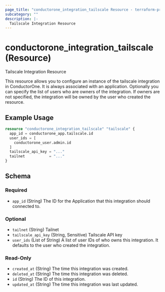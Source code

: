 ```yaml
---
page_title: "conductorone_integration_tailscale Resource - terraform-provider-conductorone"
subcategory: ""
description: |-
  Tailscale Integration Resource
---
```


# conductorone_integration_tailscale (Resource)

Tailscale Integration Resource

This resource allows you to configure an instance of the tailscale integration in ConductorOne.
It is always associated with an application. Optionally you can specify the list of users who are owners of the integration.
If owners are not specified, the integration will be owned by the user who created the resource.

## Example Usage

```terraform
resource "conductorone_integration_tailscale" "tailscale" {
  app_id = conductorone_app.tailscale.id
  user_ids = [
    conductorone_user.admin.id
  ]
  tailscale_api_key = "..."
  tailnet           = "..."
}
```

<!-- schema generated by tfplugindocs -->
## Schema

### Required

- `app_id` (String) The ID for the Application that this integration should connected to.

### Optional

- `tailnet` (String) Tailnet
- `tailscale_api_key` (String, Sensitive) Tailscale API key
- `user_ids` (List of String) A list of user IDs of who owns this integration. It defaults to the user who created the integration.

### Read-Only

- `created_at` (String) The time this integration was created.
- `deleted_at` (String) The time this integration was deleted.
- `id` (String) The ID of this integration.
- `updated_at` (String) The time this integration was last updated.

